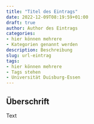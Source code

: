 ```yaml
---
title: "Titel des Eintrags"
date: 2022-12-09T08:19:59+01:00
draft: true
author: Author des Eintrags
categories:
- hier können mehrere
- Kategorien genannt werden
description: Beschreibung
slug: url-eintrag
tags:
- hier können mehrere
- Tags stehen
- Universität Duisburg-Essen
---
```


## Überschrift

Text
